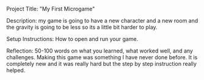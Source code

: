 Project Title: "My First Microgame" 

Description: my game is going to have a new character and a new room and the gravity is going to be less so its a little bit harder to play. 

Setup Instructions: How to open and run your game. 

Reflection: 50-100 words on what you learned, what worked well, and any challenges. 
  Making this game was something I have never done before. It is completely new and it was really hard but the step by step instruction really helped. 
